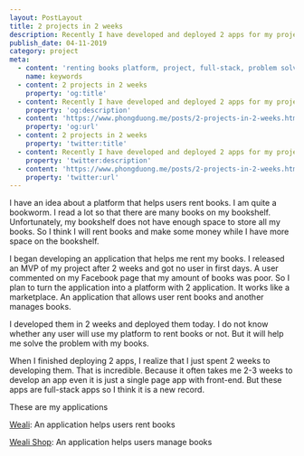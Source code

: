 ```yaml
---
layout: PostLayout
title: 2 projects in 2 weeks
description: Recently I have developed and deployed 2 apps for my project in 2 weeks.
publish_date: 04-11-2019
category: project
meta:
  - content: 'renting books platform, project, full-stack, problem solving'
    name: keywords
  - content: 2 projects in 2 weeks
    property: 'og:title'
  - content: Recently I have developed and deployed 2 apps for my project in 2 weeks.
    property: 'og:description'
  - content: 'https://www.phongduong.me/posts/2-projects-in-2-weeks.html'
    property: 'og:url'
  - content: 2 projects in 2 weeks
    property: 'twitter:title'
  - content: Recently I have developed and deployed 2 apps for my project in 2 weeks.
    property: 'twitter:description'
  - content: 'https://www.phongduong.me/posts/2-projects-in-2-weeks.html'
    property: 'twitter:url'
---
```


I have an idea about a platform that helps users rent books. I am quite a
bookworm. I read a lot so that there are many books on my bookshelf.
Unfortunately, my bookshelf does not have enough space to store all my books.
So I think I will rent books and make some money while I have more space on
the bookshelf.

I began developing an application that helps me rent my books. I released an
MVP of my project after 2 weeks and got no user in first days. A user
commented on my Facebook page that my amount of books was poor. So I plan to
turn the application into a platform with 2 application. It works like a
marketplace. An application that allows user rent books and another manages
books.

I developed them in 2 weeks and deployed them today. I do not know whether any
user will use my platform to rent books or not. But it will help me solve the
problem with my books.

When I finished deploying 2 apps, I realize that I just spent 2 weeks to
developing them. That is incredible. Because it often takes me 2-3 weeks to
develop an app even it is just a single page app with front-end. But these
apps are full-stack apps so I think it is a new record.

These are my applications

[Weali](https://weali.netlify.com/): An application helps users rent books

[Weali Shop](https://weali-shop.netlify.com/): An application helps users
manage books
